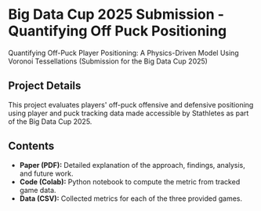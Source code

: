 # Big Data Cup 2025 Submission - Quantifying Off Puck Positioning
Quantifying Off-Puck Player Positioning: A Physics-Driven Model Using Voronoi Tessellations (Submission for the Big Data Cup 2025)

## Project Details
This project evaluates players' off-puck offensive and defensive positioning using player and puck tracking data made accessible by Stathletes as part of the Big Data Cup 2025.

## Contents
- **Paper (PDF):** Detailed explanation of the approach, findings, analysis, and future work.
- **Code (Colab):** Python notebook to compute the metric from tracked game data.
- **Data (CSV):** Collected metrics for each of the three provided games.
